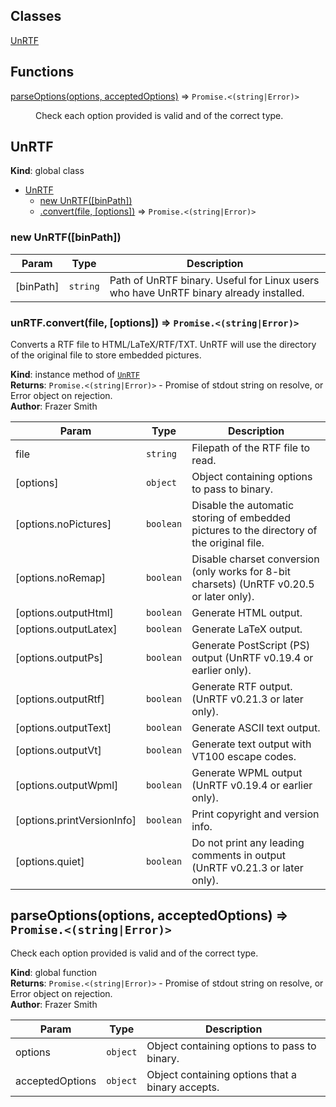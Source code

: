## Classes

<dl>
<dt><a href="#UnRTF">UnRTF</a></dt>
<dd></dd>
</dl>

## Functions

<dl>
<dt><a href="#parseOptions">parseOptions(options, acceptedOptions)</a> ⇒ <code>Promise.&lt;(string|Error)&gt;</code></dt>
<dd><p>Check each option provided is valid and of the correct type.</p>
</dd>
</dl>

<a name="UnRTF"></a>

## UnRTF

**Kind**: global class

-   [UnRTF](#UnRTF)
    -   [new UnRTF([binPath])](#new_UnRTF_new)
    -   [.convert(file, [options])](#UnRTF+convert) ⇒ <code>Promise.&lt;(string\|Error)&gt;</code>

<a name="new_UnRTF_new"></a>

### new UnRTF([binPath])

| Param     | Type                | Description                                                                           |
| --------- | ------------------- | ------------------------------------------------------------------------------------- |
| [binPath] | <code>string</code> | Path of UnRTF binary. Useful for Linux users who have UnRTF binary already installed. |

<a name="UnRTF+convert"></a>

### unRTF.convert(file, [options]) ⇒ <code>Promise.&lt;(string\|Error)&gt;</code>

Converts a RTF file to HTML/LaTeX/RTF/TXT.
UnRTF will use the directory of the original file to store embedded pictures.

**Kind**: instance method of [<code>UnRTF</code>](#UnRTF)  
**Returns**: <code>Promise.&lt;(string\|Error)&gt;</code> - Promise of stdout string on resolve, or Error object on rejection.  
**Author**: Frazer Smith

| Param                      | Type                 | Description                                                                               |
| -------------------------- | -------------------- | ----------------------------------------------------------------------------------------- |
| file                       | <code>string</code>  | Filepath of the RTF file to read.                                                         |
| [options]                  | <code>object</code>  | Object containing options to pass to binary.                                              |
| [options.noPictures]       | <code>boolean</code> | Disable the automatic storing of embedded pictures to the directory of the original file. |
| [options.noRemap]          | <code>boolean</code> | Disable charset conversion (only works for 8-bit charsets) (UnRTF v0.20.5 or later only). |
| [options.outputHtml]       | <code>boolean</code> | Generate HTML output.                                                                     |
| [options.outputLatex]      | <code>boolean</code> | Generate LaTeX output.                                                                    |
| [options.outputPs]         | <code>boolean</code> | Generate PostScript (PS) output (UnRTF v0.19.4 or earlier only).                          |
| [options.outputRtf]        | <code>boolean</code> | Generate RTF output. (UnRTF v0.21.3 or later only).                                       |
| [options.outputText]       | <code>boolean</code> | Generate ASCII text output.                                                               |
| [options.outputVt]         | <code>boolean</code> | Generate text output with VT100 escape codes.                                             |
| [options.outputWpml]       | <code>boolean</code> | Generate WPML output (UnRTF v0.19.4 or earlier only).                                     |
| [options.printVersionInfo] | <code>boolean</code> | Print copyright and version info.                                                         |
| [options.quiet]            | <code>boolean</code> | Do not print any leading comments in output (UnRTF v0.21.3 or later only).                |

<a name="parseOptions"></a>

## parseOptions(options, acceptedOptions) ⇒ <code>Promise.&lt;(string\|Error)&gt;</code>

Check each option provided is valid and of the correct type.

**Kind**: global function  
**Returns**: <code>Promise.&lt;(string\|Error)&gt;</code> - Promise of stdout string on resolve, or Error object on rejection.  
**Author**: Frazer Smith

| Param           | Type                | Description                                      |
| --------------- | ------------------- | ------------------------------------------------ |
| options         | <code>object</code> | Object containing options to pass to binary.     |
| acceptedOptions | <code>object</code> | Object containing options that a binary accepts. |
